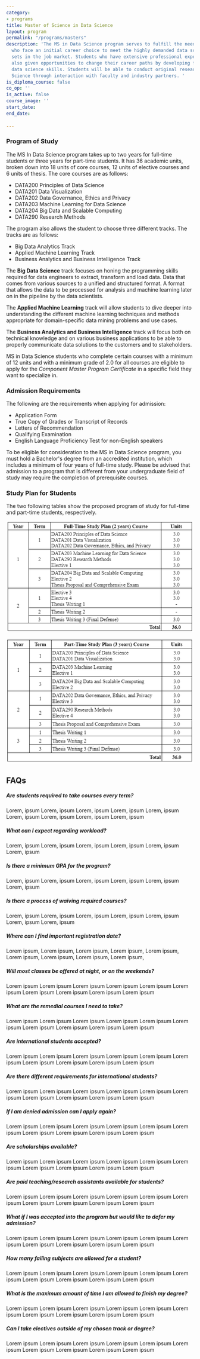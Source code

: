 ```yaml
---
category:
- programs
title: Master of Science in Data Science
layout: program
permalink: "/programs/masters"
description: 'The MS in Data Science program serves to fulfill the needs of students
  who face an initial career choice to meet the highly demanded data science skill
  sets in the job market. Students who have extensive professional experience are
  also given opportunities to change their career paths by developing foundational
  data science skills. Students will be able to conduct original research in Data
  Science through interaction with faculty and industry partners. '
is_diploma_course: false
co_op: ''
is_active: false
course_image: ''
start_date: 
end_date: 

---
```

### Program of Study

The MS In Data Science program takes up to two years for full-time students or three years for part-time students. It has 36 academic units, broken down into 18 units of core courses, 12 units of elective courses and 6 units of thesis. The core courses are as follows:

* DATA200 Principles of Data Science
* DATA201 Data Visualization
* DATA202 Data Governance, Ethics and Privacy
* DATA203 Machine Learning for Data Science
* DATA204 Big Data and Scalable Computing
* DATA290 Research Methods

The program also allows the student to choose three different tracks. The tracks are as follows:

* Big Data Analytics Track
* Applied Machine Learning Track
* Business Analytics and Business Intelligence Track

The **Big Data Science** track focuses on honing the programming skills required for data engineers to extract, transform and load data. Data that comes from various sources to a unified and structured format. A format that allows the data to be processed for analysis and machine learning later on in the pipeline by the data scientists.

The **Applied Machine Learning** track will allow students to dive deeper into understanding the different machine learning techniques and methods appropriate for domain-specific data mining problems and use cases.

The **Business Analytics and Business Intelligence** track will focus both on technical knowledge and on various business applications to be able to properly communicate data solutions to the customers and to stakeholders.

MS in Data Science students who complete certain courses with a minimum of 12 units and with a minimum grade of 2.0 for all courses are eligible to apply for the _Component Master Program Certificate_ in a specific field they want to specialize in.

### Admission Requirements

The following are the requirements when applying for admission:

* Application Form
* True Copy of Grades or Transcript of Records
* Letters of Recommendation
* Qualifying Examination
* English Language Proficiency Test for non-English speakers

To be eligible for consideration to the MS in Data Science program, you must hold a Bachelor's degree from an accredited institution, which includes a minimum of four years of full-time study. Please be advised that admission to a program that is different from your undergraduate field of study may require the completion of prerequisite courses.

### Study Plan for Students

The two following tables show the proposed program of study for full-time and part-time students, respectively.

![](/uploads/screenshot-2021-12-01-225620.png)

![](/uploads/screenshot-2021-12-01-225640.png)

## **FAQs**

##### Are students required to take courses every term?

Lorem, ipsum Lorem, ipsum Lorem, ipsum Lorem, ipsum Lorem, ipsum Lorem, ipsum Lorem, ipsum Lorem, ipsum Lorem, ipsum

##### What can I expect regarding workload?

Lorem, ipsum Lorem, ipsum Lorem, ipsum Lorem, ipsum Lorem, ipsum Lorem, ipsum

##### Is there a minimum GPA for the program?

Lorem, ipsum Lorem, ipsum Lorem, ipsum Lorem, ipsum Lorem, ipsum Lorem, ipsum

##### Is there a process of waiving required courses?

Lorem, ipsum Lorem, ipsum Lorem, ipsum Lorem, ipsum Lorem, ipsum Lorem, ipsum Lorem, ipsum

##### Where can I find important registration date?

Lorem ipsum, Lorem ipsum, Lorem ipsum, Lorem ipsum, Lorem ipsum, Lorem ipsum, Lorem ipsum, Lorem ipsum, Lorem ipsum,

##### Will most classes be offered at night, or on the weekends?

Lorem ipsum Lorem ipsum Lorem ipsum Lorem ipsum Lorem ipsum Lorem ipsum Lorem ipsum Lorem ipsum Lorem ipsum Lorem ipsum

##### What are the remedial courses I need to take?

Lorem ipsum Lorem ipsum Lorem ipsum Lorem ipsum Lorem ipsum Lorem ipsum Lorem ipsum Lorem ipsum Lorem ipsum Lorem ipsum

##### Are international students accepted?

Lorem ipsum Lorem ipsum Lorem ipsum Lorem ipsum Lorem ipsum Lorem ipsum Lorem ipsum Lorem ipsum Lorem ipsum Lorem ipsum

##### Are there different requirements for international students?

Lorem ipsum Lorem ipsum Lorem ipsum Lorem ipsum Lorem ipsum Lorem ipsum Lorem ipsum Lorem ipsum Lorem ipsum Lorem ipsum

##### If I am denied admission can I apply again?

Lorem ipsum Lorem ipsum Lorem ipsum Lorem ipsum Lorem ipsum Lorem ipsum Lorem ipsum Lorem ipsum Lorem ipsum Lorem ipsum

##### Are scholarships available?

Lorem ipsum Lorem ipsum Lorem ipsum Lorem ipsum Lorem ipsum Lorem ipsum Lorem ipsum Lorem ipsum Lorem ipsum Lorem ipsum

##### Are paid teaching/research assistants available for students?

Lorem ipsum Lorem ipsum Lorem ipsum Lorem ipsum Lorem ipsum Lorem ipsum Lorem ipsum Lorem ipsum Lorem ipsum Lorem ipsum

##### What if I was accepted into the program but would like to defer my admission?

Lorem ipsum Lorem ipsum Lorem ipsum Lorem ipsum Lorem ipsum Lorem ipsum Lorem ipsum Lorem ipsum Lorem ipsum Lorem ipsum

##### How many failing subjects are allowed for a student?

Lorem ipsum Lorem ipsum Lorem ipsum Lorem ipsum Lorem ipsum Lorem ipsum Lorem ipsum Lorem ipsum Lorem ipsum Lorem ipsum

##### What is the maximum amount of time I am allowed to finish my degree?

Lorem ipsum Lorem ipsum Lorem ipsum Lorem ipsum Lorem ipsum Lorem ipsum Lorem ipsum Lorem ipsum Lorem ipsum Lorem ipsum

##### Can I take electives outside of my chosen track or degree?

Lorem ipsum Lorem ipsum Lorem ipsum Lorem ipsum Lorem ipsum Lorem ipsum Lorem ipsum Lorem ipsum Lorem ipsum Lorem ipsum